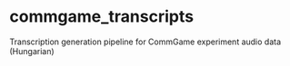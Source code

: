# commgame_transcripts
Transcription generation pipeline for CommGame experiment audio data (Hungarian)
